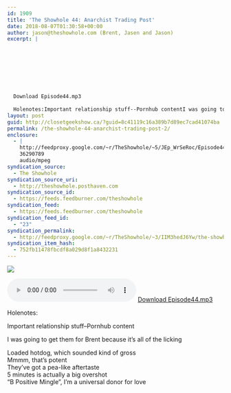 ```yaml
---
id: 1909
title: 'The Showhole 44: Anarchist Trading Post'
date: 2018-08-07T01:30:58+00:00
author: jason@theshowhole.com (Brent, Jasen and Jason)
excerpt: |
  
  
  
  
  
  
  
  
  Download Episode44.mp3
  
  Holenotes:Important relationship stuff--Pornhub contentI was going to get them for Brent because it's all of the lickingLoaded hotdog, ...
layout: post
guid: http://closetgeekshow.ca/?guid=8c41119c16a389b7d89ec7cad41074ba
permalink: /the-showhole-44-anarchist-trading-post-2/
enclosure:
  - |
    http://feedproxy.google.com/~r/TheShowhole/~5/JEp_WrSeRoc/Episode44.mp3
    36290789
    audio/mpeg
syndication_source:
  - The Showhole
syndication_source_uri:
  - http://theshowhole.posthaven.com
syndication_source_id:
  - https://feeds.feedburner.com/theshowhole
syndication_feed:
  - https://feeds.feedburner.com/theshowhole
syndication_feed_id:
  - "23"
syndication_permalink:
  - http://feedproxy.google.com/~r/TheShowhole/~3/IIM3hedJ6Yw/the-showhole-44-anarchist-trading-post
syndication_item_hash:
  - 752fb11478fbcdf8a029d8f1a8432231
---
```

<div class="posthaven-post-body">
  <div class="posthaven-gallery" id="posthaven_gallery[1322271]">
    <p class="posthaven-file posthaven-file-image posthaven-file-state-processed">
      <img class="posthaven-gallery-image" src="https://phaven-prod.s3.amazonaws.com/files/image_part/asset/2118248/zSRwKvRh_f2XDanR6SQeijMYLx8/medium_Brent.PNG" data-posthaven-state='processed'
data-medium-src='https://phaven-prod.s3.amazonaws.com/files/image_part/asset/2118248/zSRwKvRh_f2XDanR6SQeijMYLx8/medium_Brent.PNG'
data-medium-width='421'
data-medium-height='347'
data-large-src='https://phaven-prod.s3.amazonaws.com/files/image_part/asset/2118248/zSRwKvRh_f2XDanR6SQeijMYLx8/large_Brent.PNG'
data-large-width='421'
data-large-height='347'
data-thumb-src='https://phaven-prod.s3.amazonaws.com/files/image_part/asset/2118248/zSRwKvRh_f2XDanR6SQeijMYLx8/thumb_Brent.PNG'
data-thumb-width='200'
data-thumb-height='200'
data-xlarge-src='https://phaven-prod.s3.amazonaws.com/files/image_part/asset/2118248/zSRwKvRh_f2XDanR6SQeijMYLx8/xlarge_Brent.PNG'
data-xlarge-width='421'
data-xlarge-height='347'
data-orig-src='https://phaven-prod.s3.amazonaws.com/files/image_part/asset/2118248/zSRwKvRh_f2XDanR6SQeijMYLx8/Brent.PNG'
data-orig-width='421'
data-orig-height='347'
data-posthaven-id='2118248' />
    </p></p>
  </div></p> 
  
  <p>
    <div class="posthaven-file posthaven-file-audio posthaven-file-state-processed" id="posthaven_audio_2118247" >
      <audio controls src="https://phaven-prod.s3.amazonaws.com/files/audio_part/asset/2118247/sPK2iyjbyVYI7BueEtow1WmFq1U/Episode44.mp3" type="audio/mpeg"></audio> <a class="posthaven-file-download" download href="https://phaven-prod.s3.amazonaws.com/files/audio_part/asset/2118247/sPK2iyjbyVYI7BueEtow1WmFq1U/Episode44.mp3">Download Episode44.mp3</a>
    </div>
  </p>
  
  <p>
    Holenotes:
  </p>
  
  <p>
    Important relationship stuff&#8211;Pornhub content
  </p>
  
  <p>
    I was going to get them for Brent because it&#8217;s all of the licking
  </p>
  
  <div>
    Loaded hotdog, which sounded kind of gross
  </div>
  
  <div>
  </div>
  
  <div>
    Mmmm, that&#8217;s potent
  </div>
  
  <div>
  </div>
  
  <div>
    They&#8217;ve got a pea-like aftertaste
  </div>
  
  <div>
  </div>
  
  <div>
    5 minutes is actually a big overshot
  </div>
  
  <div>
  </div>
  
  <div>
    &#8220;B Positive Mingle&#8221;, I&#8217;m a universal donor for love
  </div>
</div>